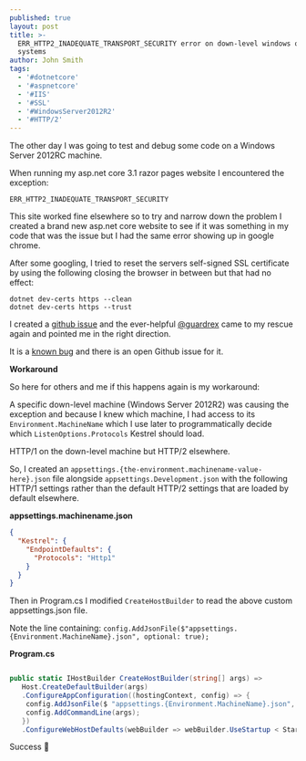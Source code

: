 ```yaml
---
published: true
layout: post
title: >-
  ERR_HTTP2_INADEQUATE_TRANSPORT_SECURITY error on down-level windows operating
  systems
author: John Smith
tags:
  - '#dotnetcore'
  - '#aspnetcore'
  - '#IIS'
  - '#SSL'
  - '#WindowsServer2012R2'
  - '#HTTP/2'
---
```


The other day I was going to test and debug some code on a Windows Server 2012RC machine.

When running my asp.net core 3.1 razor pages website I encountered the exception:

`ERR_HTTP2_INADEQUATE_TRANSPORT_SECURITY`

This site worked fine elsewhere so to try and narrow down the problem I created a brand new asp.net core website to see if it was something in my code that was the issue but I had the same error showing up in google chrome.

After some googling, I tried to reset the servers self-signed SSL certificate by using the following closing the browser in between but that had no effect:

```shell
dotnet dev-certs https --clean
dotnet dev-certs https --trust
```

I created a [github issue](https://github.com/aspnet/AspNetCore.Docs/issues/16434) and the ever-helpful [@guardrex](https://github.com/guardrex) came to my rescue again and pointed me in the right direction.

It is a [known bug](https://github.com/dotnet/aspnetcore/issues/16811) and there is an open Github issue for it.

**Workaround**

So here for others and me if this happens again is my workaround:

A specific down-level machine (Windows Server 2012R2) was causing the exception and because I knew which machine, I had access to its `Environment.MachineName` which I use later to programmatically decide which `ListenOptions.Protocols` Kestrel should load.

HTTP/1 on the down-level machine but HTTP/2 elsewhere.

So, I created an `appsettings.{the-environment.machinename-value-here}.json` file alongside `appsettings.Development.json` with the following HTTP/1 settings rather than the default HTTP/2 settings that are loaded by default elsewhere.

**appsettings.machinename.json**

```json
{
  "Kestrel": {
    "EndpointDefaults": {
      "Protocols": "Http1"
    }
  }
}
```

Then in Program.cs I modified `CreateHostBuilder` to read the above custom appsettings.json file.

Note the line containing: `config.AddJsonFile($"appsettings.{Environment.MachineName}.json", optional: true);`


**Program.cs**

```cs

public static IHostBuilder CreateHostBuilder(string[] args) =>
   Host.CreateDefaultBuilder(args)
   .ConfigureAppConfiguration((hostingContext, config) => {
    config.AddJsonFile($ "appsettings.{Environment.MachineName}.json", optional: true);
    config.AddCommandLine(args);
   })
   .ConfigureWebHostDefaults(webBuilder => webBuilder.UseStartup < Startup > ());
```

Success 🎉
